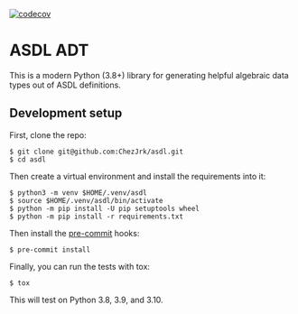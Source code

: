 [![codecov](https://codecov.io/gh/ChezJrk/asdl/branch/master/graph/badge.svg?token=K2KN2RC3OX)](https://codecov.io/gh/ChezJrk/asdl)

# ASDL ADT

This is a modern Python (3.8+) library for generating helpful algebraic data types out of ASDL definitions.

## Development setup

First, clone the repo:

```console
$ git clone git@github.com:ChezJrk/asdl.git
$ cd asdl
```

Then create a virtual environment and install the requirements into it:

```console
$ python3 -m venv $HOME/.venv/asdl
$ source $HOME/.venv/asdl/bin/activate
$ python -m pip install -U pip setuptools wheel
$ python -m pip install -r requirements.txt
```

Then install the [pre-commit] hooks:

```
$ pre-commit install
```

Finally, you can run the tests with tox:

```
$ tox
```

This will test on Python 3.8, 3.9, and 3.10.

[pre-commit]: https://pre-commit.com/
